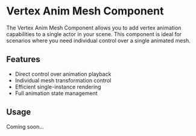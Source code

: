 # Vertex Anim Mesh Component

The Vertex Anim Mesh Component allows you to add vertex animation capabilities to a single actor in your scene. This component is ideal for scenarios where you need individual control over a single animated mesh.

## Features
- Direct control over animation playback
- Individual mesh transformation control
- Efficient single-instance rendering
- Full animation state management

## Usage
Coming soon...
